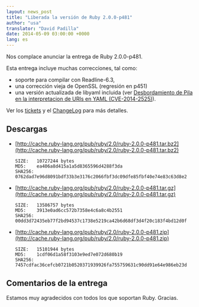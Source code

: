 ```yaml
---
layout: news_post
title: "Liberada la versión de Ruby 2.0.0-p481"
author: "usa"
translator: "David Padilla"
date: 2014-05-09 03:00:00 +0000
lang: es
---
```


Nos complace anunciar la entrega de Ruby 2.0.0-p481.

Esta entrega incluye muchas correcciones, tal como:

* soporte para compilar con Readline-6.3,
* una corrección vieja de OpenSSL (regresión en p451)
* una versión actualizada de libyaml incluida
  (ver [Desbordamiento de Pila en la interpretacion de URIs en YAML (CVE-2014-2525)](https://www.ruby-lang.org/es/news/2014/03/29/heap-overflow-in-yaml-uri-escape-parsing-cve-2014-2525/)).

Ver los [tickets](https://bugs.ruby-lang.org/projects/ruby-200/issues?set_filter=1&amp;status_id=5)
y el [ChangeLog](http://svn.ruby-lang.org/repos/ruby/tags/v2_0_0_481/ChangeLog)
para más detalles.

## Descargas

* [http://cache.ruby-lang.org/pub/ruby/2.0/ruby-2.0.0-p481.tar.bz2](http://cache.ruby-lang.org/pub/ruby/2.0/ruby-2.0.0-p481.tar.bz2)

      SIZE:   10727244 bytes
      MD5:    ea406a8d415a1a5d8365596d4288f3da
      SHA256: 0762dad7e96d8091bdf33b3e3176c2066fbf3dc09dfe85fbf40e74e83c63d8e2

* [http://cache.ruby-lang.org/pub/ruby/2.0/ruby-2.0.0-p481.tar.gz](http://cache.ruby-lang.org/pub/ruby/2.0/ruby-2.0.0-p481.tar.gz)

      SIZE:   13586757 bytes
      MD5:    3913e0ad6cc572b7358e4c6a8c4b2551
      SHA256: 00dd3d72435eb77f2bd94537c1738e5219ca42b6d68df3d4f20c183f4bd12d0f

* [http://cache.ruby-lang.org/pub/ruby/2.0/ruby-2.0.0-p481.zip](http://cache.ruby-lang.org/pub/ruby/2.0/ruby-2.0.0-p481.zip)

      SIZE:   15101944 bytes
      MD5:    1cdf06d1a58f3103e9ed7e072d680b19
      SHA256: 7457cdfac36cefcb0721b0520371939926fa755759631c90dd91e64e986eb23d

## Comentarios de la entrega

Estamos muy agradecidos con todos los que soportan Ruby.
Gracias.

